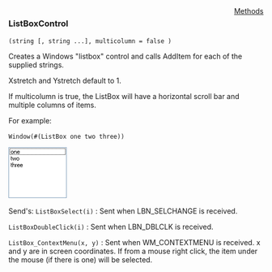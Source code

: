 <div style="float:right"><span class="toplinks"><a href="/suneidoc/User Interfaces/Reference/ListBoxControl/Methods">Methods</a></span></div>

### ListBoxControl

``` suneido
(string [, string ...], multicolumn = false )
```

Creates a Windows "listbox" control and calls AddItem for each of the supplied strings.

Xstretch and Ystretch default to 1.

If multicolumn is true, the ListBox will have a horizontal scroll
bar and multiple columns of items.

For example:

``` suneido
Window(#(ListBox one two three))
```

![](<../../res/List.gif>)

Send's:
`ListBoxSelect(i)`
: Sent when LBN_SELCHANGE is received.

`ListBoxDoubleClick(i)`
: Sent when LBN_DBLCLK is received.

`ListBox_ContextMenu(x, y)`
: Sent when WM_CONTEXTMENU is received. x and y are in screen coordinates. If from a mouse right click, the item under the mouse (if there is one) will be selected.